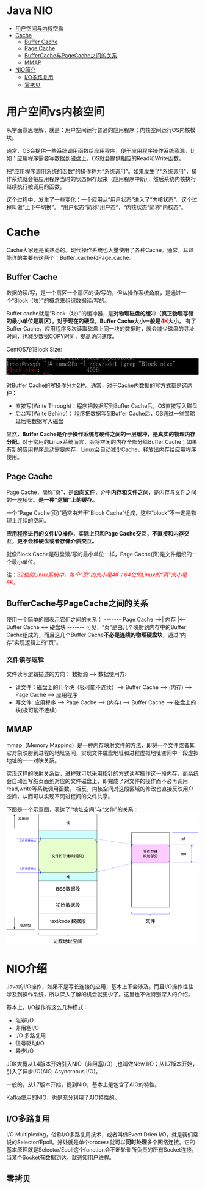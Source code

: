 Java NIO
=======================
- [用户空间与内核空看](#用户空间vs内核空间)
- [Cache](#Cache)
  - [Buffer Cache](#Buffer-Cache)
  - [Page Cache](#Page-Cache)
  - [BufferCache与PageCache之间的关系](#BufferCache与PageCache之间的关系)
  - [MMAP](#MMAP)
- [NIO简介](#NIO介绍)
  - [I/O多路复用](I/O多路复用)
  - [零拷贝](#零拷贝)

# 用户空间vs内核空间

从字面意思理解，就是：用户空间运行普通的应用程序；内核空间运行OS内核模块。

通常，OS会提供一些系统调用函数给应用程序，便于应用程序操作系统资源。比如：应用程序需要写数据到磁盘上，OS就会提供相应的Read和Write函数。

把“应用程序调用系统的函数”的操作称为“系统调用”。如果发生了“系统调用”，操作系统就会把应用程序当时的状态保存起来（应用程序中断），然后系统内核执行继续执行被调用的函数。

这个过程中，发生了一些变化：一个应用从“用户状态”进入了“内核状态”。这个过程叫做“上下午切换”。
“用户状态”简称“用户态”，“内核状态”简称“内核态”。

# Cache
Cache大家还是蛮熟悉的。现代操作系统也大量使用了各种Cache。通常，耳熟能详的主要有这两个：Buffer_cache和Page_cache。

## Buffer Cache
数据的读/写，是一个扇区一个扇区的读/写的，但从操作系统角度，是通过一个“Block（块）”的概念来组织数据读/写的。

Buffer cache就是“Block（块）”的缓冲器，是<b>对物理磁盘的缓冲（真正物理存储的最小单位是扇区）。对于现在的硬盘，Buffer Cache大小一般是<font color=red>4K</font>大小。</b>
有了Buffer Cache，应用程序多次读取磁盘上同一块的数据时，就会减少磁盘的寻址时间，也减少数据COPY时间，提高访问速度。

CentOS7的Block Size:

![](img/block_size.png)

对Buffer Cache的<b>写</b>操作分为2种。通常，对于Cache内数据的写方式都是这两种：
  * 直接写(Write Through)：程序把数据写到Buffer Cache后，OS直接写入磁盘
  * 后台写(Write Behind)： 程序把数据写到Buffer Cache后，OS通过一些策略延后把数据写入磁盘

显然，<b>Buffer Cache是介于操作系统与硬件之间的一层缓冲，是真实的物理内存分配。</b>对于常用的Linux系统而言，会将空闲的内存全部分给Buffer Cache；如果有新的应用程序启动需要内存，Linux会自动减少Cache，释放出内存给应用程序使用。

## Page Cache
Page Cache，简称“页”，是<b>面向文件</b>，介于<b>内存和文件之间</b>，是内存与文件之间的一座桥梁。<b>是一种“逻辑”上的缓存。</b>

一个“Page Cache(页)”通常由若干“Block Cache”组成，这些“block”不一定是物理上连续的空间。

<b>应用程序进行的文件I/O操作，实际上只和Page Cache交互，不直接和内存交互，更不会和硬盘或者存储介质交互。</b>

就像Block Cache是磁盘读/写的最小单位一样，Page Cache(页)是文件组织的一个最小单位。

注：<font color=red>*32位的Linux系统中，每个“页”的大小是4K；64位的Linux的“页”大小是8K。*</font>

## BufferCache与PageCache之间的关系
使用一个简单的图表示它们之间的关系：
              -------
Page Cache -->| 内存 |<-- Buffer Cache <-> 硬盘块
              -------
可见，“页”是由几个映射到内存中的Buffer Cache组成的，而且这几个Buffer Cache<b>不必是连续的物理硬盘块</b>，通过“内存”实现逻辑上的“页”。

### 文件读写逻辑
文件读写逻辑描述的方向： 数据源 --> 数据使用方:
  * 读文件：磁盘上的几个块（极可能不连续）--> Buffer Cache --> (内存) --> Page Cache --> 应用程序
  * 写文件: 应用程序 --> Page Cache --> (内存) --> Buffer Cache --> 磁盘上的块(极可能不连续)


## MMAP
mmap（Memory Mapping）是一种内存映射文件的方法，即将一个文件或者其它对象映射到进程的地址空间，实现文件磁盘地址和进程虚拟地址空间中一段虚拟地址的一一对映关系。

实现这样的映射关系后，进程就可以采用指针的方式读写操作这一段内存，而系统会自动回写脏页面到对应的文件磁盘上，即完成了对文件的操作而不必再调用read,write等系统调用函数。
相反，内核空间对这段区域的修改也直接反映用户空间，从而可以实现不同进程间的文件共享。

下图是一个示意图，表达了“地址空间”与“文件”的关系：
![](img/cache-space-map-buffer-space.png)


# NIO介绍
Java的I/O操作，如果不是写长连接的应用，基本上不会涉及。而且I/O操作往往涉及到操作系统，所以深入了解的机会就更少了。这里也不做特别深入的介绍。

基本上，I/O操作有这么几种模式：
  * 阻塞I/O
  * 非阻塞I/O
  * I/O 多路复用
  * 信号驱动I/O
  * 异步I/O

JDK大概从1.4版本开始引入NIO（非阻塞I/O）,也叫做New I/O；从1.7版本开始，引入了异步I/O(AIO, Asyncrnous I/O)。

一般的，从1.7版本开始，提到NIO，基本上是包含了AIO的特性。

Kafka使用的NIO，也是充分利用了AIO特性的。

## I/O多路复用
I/O Multiplexing，俗称I/O多路复用技术，或者叫做Event Drien I/O，就是我们常说的Selector/Epoll。好处就是单个process就可以<b>同时处理</b>多个网络连接。它的基本原理就是Selector/Epoll这个function会不断轮训所负责的所有Socket连接，当某个Socket有数据到达，就通知用户进程。

## 零拷贝